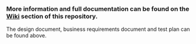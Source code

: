 ### More information and full documentation can be found on the [Wiki](https://github.com/MatthewSloyan/Mobile-Applications-Development-2-Project/wiki) section of this repository.

The design document, business requirements document and test plan can be found above.

